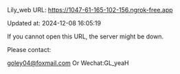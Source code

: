 Lily_web URL: https://1047-61-165-102-156.ngrok-free.app

Updated at: 2024-12-08 16:05:19

If you cannot open this URL, the server might be down.

Please contact: 

goley04@foxmail.com Or Wechat:GL_yeaH